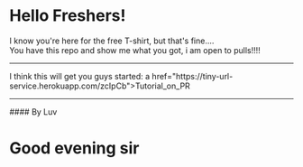 <h1>Hello Freshers!</h1>
I know you're here for the free T-shirt, but that's fine....<br>
You have this repo and show me what you got, i am open to pulls!!!!
<hr>
I think this will get you guys started:
a href="https://tiny-url-service.herokuapp.com/zcIpCb">Tutorial_on_PR</a>  <!-- This URL is shortened by URL shortner made by Vishal B-) check it out on vcode11 -->
<hr>
#### By Luv
<h1>Good evening sir</h1>

